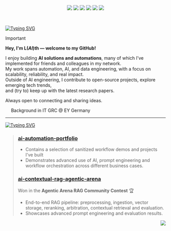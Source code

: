 <p align="center">
  <img src="https://img.shields.io/badge/-AI-555555?style=for-the-badge&logoColor=white" />
  <img src="https://img.shields.io/badge/Automation-6A0DAD?style=for-the-badge&logoColor=white" />
  <img src="https://img.shields.io/badge/Workflow%20Orchestration-555555?style=for-the-badge&logoColor=white" />
  <img src="https://img.shields.io/badge/AI%20Agents-6A0DAD?style=for-the-badge&logoColor=white" />
  <img src="https://img.shields.io/badge/IT%20Compliance%20%26%20Governance-555555?style=for-the-badge&logoColor=white" />
  <img src="https://img.shields.io/badge/LLMs-6A0DAD?style=for-the-badge&logoColor=white" />
</p>  
<br>

[![Typing SVG](https://readme-typing-svg.demolab.com?font=Fira+Code&size=30&pause=1000&color=BF53F7&width=435&lines=ABOUT+ME%3A)](https://git.io/typing-svg)
> [!IMPORTANT]
> **Hey, I'm L(*AI*)th — welcome to my GitHub!**
>
> I enjoy building **AI solutions and automations**, many of which I’ve implemented for friends and colleagues in my network.  
> My work spans automation, AI, and data engineering, with a focus on scalability, reliability, and real impact.  
> Outside of AI engineering, I contribute to open-source projects, explore emerging tech trends,  
> and (try to) keep up with the latest research papers.  
>
> Always open to connecting and sharing ideas.  
> 
> <a href="https://www.linkedin.com/in/laith-mufti/"><img src="https://cdn-icons-png.flaticon.com/512/174/174857.png" width="14"/></a> Background in IT GRC @ EY Germany


---

[![Typing SVG](https://readme-typing-svg.demolab.com?font=Fira+Code&size=30&pause=1000&color=F7F7F7&width=435&lines=FEAUTURED+PROJECTS%3A)](https://git.io/typing-svg)

> ### [ai-automation-portfolio](https://github.com/lysmufti/ai-automation-portfolio)  
> - Contains a selection of sanitized workflow demos and projects I’ve built
> - Demonstrates advanced use of AI, prompt engineering and workflow orchestration across different business cases.  
> ### [ai-contextual-rag-agentic-arena](https://github.com/lysmufti/ai-contextual-rag-agentic-arena)  
> Won in the **Agentic Arena RAG Community Contest** 🏆 
> - End-to-end RAG pipeline: preprocessing, ingestion, vector storage, reranking, arbitration, contextual retrieval and evaluation.   
> - Showcases advanced prompt engineering and evaluation results.  

<p align="right"><img src="https://komarev.com/ghpvc/?username=lysmufti&label=Profile%20views&color=blueviolet&style=for-the-badge" /></p>


